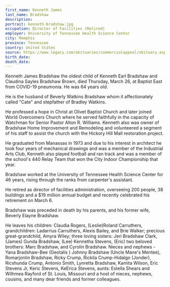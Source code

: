 ```yaml
---
first_name: Kenneth James
last_name: Bradshaw
description: 
portrait: kenneth-bradshaw.jpg
occupation: Director of Facilities (Retired)
employer: University of Tennessee Health Science Center
city: Memphis
province: Tennessee
country: United States
source: https://www.legacy.com/obituaries/commercialappeal/obituary.aspx?n=kenneth-james-bradshaw&amp;pid=195926607
birth_date: 
death_date: 
---
```


Kenneth James Bradshaw the oldest child of Kenneth Earl Bradshaw and Claudina Sayles Bradshaw Brown, died Thursday, March 26, at Baptist East from COVID-19 pneumonia. He was 64 years old.

He is the husband of Beverly Watkins Bradshaw whom it affectionately called "Cate" and stepfather of Bradley Watkins.

He professed a hope in Christ at Olivet Baptist Church and later joined World Overcomers Church where he served faithfully in the capacity of Watchman for Senior Pastor Alton R. Williams. Kenneth also was owner of Bradshaw Home Improvement and Remodeling and volunteered a segment of his staff to assist the church with the Hickory Hill Mall restoration project.

He graduated from Manassas in 1973 and due to his interest in architect he took four years of mechanical drawings and was a member of the Industrial Arts Club, Kenneth also played football and ran track and was a member of the school's 440 Relay Team that won the City Indoor Championship that year.

Bradshaw worked at the University of Tennessee Health Science Center for 46 years, rising through the ranks from carpenter's assistant.

He retired as director of facilities administration, overseeing 200 people, 38 buildings and a $19 million annual budget and recently celebrated his retirement on March 6.

Bradshaw was preceded in death by his parents, and his former wife, Beverly Elayne Bradshaw.

He leaves his children: Claudia Rogers, (Leslie)Roland Carruthers, grandchildren: Ladarrius Carruthers, Alexis Bailey, and Brie Walker; precious great-grandchild, Amyra Wiley; three loving sisters: Jeri Bradshaw Clark, (James) Gunda Bradshaw, (Lee) Kennetha Stevens, (Eric) two beloved brothers: Marc Bradshaw, and Cyrolin Bradshaw. Nieces and nephews - Yana Bradshaw-Bee (Geotalis ) Johnny Bradshaw (Uncle Mane's Mentee), Romarjonlin Bradshaw, Ricky Crump, Rickila Crump-Hidalgo (Jonder), Ricshunda Crump, Antonio Smith, Lynretta Bradshaw, Kamita Wilson, Eric Stevens Jr, Keric Stevens, KeErica Stevens, aunts: Estella Shears and Wilhmea Rayford of St. Louis, Missouri and a host of nieces, nephews, cousins, and many dear friends and former colleagues.